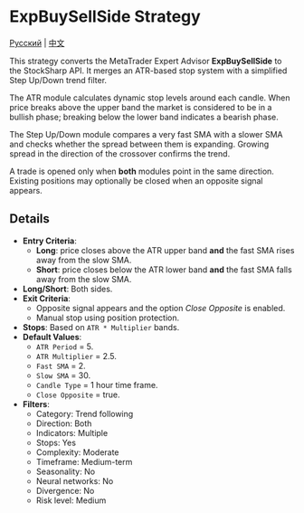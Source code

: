 # ExpBuySellSide Strategy
[Русский](README_ru.md) | [中文](README_cn.md)

This strategy converts the MetaTrader Expert Advisor **ExpBuySellSide** to the StockSharp API. It merges an ATR-based stop system with a simplified Step Up/Down trend filter.

The ATR module calculates dynamic stop levels around each candle. When price breaks above the upper band the market is considered to be in a bullish phase; breaking below the lower band indicates a bearish phase.

The Step Up/Down module compares a very fast SMA with a slower SMA and checks whether the spread between them is expanding. Growing spread in the direction of the crossover confirms the trend.

A trade is opened only when **both** modules point in the same direction. Existing positions may optionally be closed when an opposite signal appears.

## Details

- **Entry Criteria**:
  - **Long**: price closes above the ATR upper band **and** the fast SMA rises away from the slow SMA.
  - **Short**: price closes below the ATR lower band **and** the fast SMA falls away from the slow SMA.
- **Long/Short**: Both sides.
- **Exit Criteria**:
  - Opposite signal appears and the option *Close Opposite* is enabled.
  - Manual stop using position protection.
- **Stops**: Based on `ATR * Multiplier` bands.
- **Default Values**:
  - `ATR Period` = 5.
  - `ATR Multiplier` = 2.5.
  - `Fast SMA` = 2.
  - `Slow SMA` = 30.
  - `Candle Type` = 1 hour time frame.
  - `Close Opposite` = true.
- **Filters**:
  - Category: Trend following
  - Direction: Both
  - Indicators: Multiple
  - Stops: Yes
  - Complexity: Moderate
  - Timeframe: Medium-term
  - Seasonality: No
  - Neural networks: No
  - Divergence: No
  - Risk level: Medium

